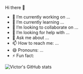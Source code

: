 Hi there 👋



- 🔭 I’m currently working on ...
- 🌱 I’m currently learning ...
- 👯 I’m looking to collaborate on ...
- 🤔 I’m looking for help with ...
- 💬 Ask me about ...
- 📫 How to reach me: ...
- 😄 Pronouns: ...
- ⚡ Fun fact: 


![Victor's GitHub stats](https://github-readme-stats.vercel.app/api?username=VictorPolouchine&count_private=true&show_icons=true)

